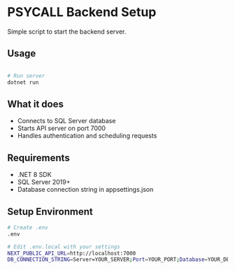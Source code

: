 # PSYCALL Backend Setup
Simple script to start the backend server.

## Usage
```bash

# Run server
dotnet run
```

## What it does
- Connects to SQL Server database
- Starts API server on port 7000
- Handles authentication and scheduling requests

## Requirements
- .NET 8 SDK
- SQL Server 2019+
- Database connection string in appsettings.json

## Setup Environment
```bash
# Create .env
.env

# Edit .env.local with your settings
NEXT_PUBLIC_API_URL=http://localhost:7000
DB_CONNECTION_STRING=Server=YOUR_SERVER;Port=YOUR_PORT;Database=YOUR_DB;User=YOUR_USER;Password=YOUR_PASSWORD;
```